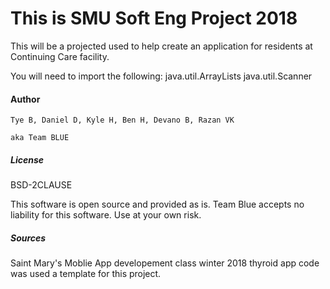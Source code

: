 # This is SMU Soft Eng Project 2018

This will be a projected used to help create an application for residents at Continuing Care facility.



You will need to import the following: java.util.ArrayLists java.util.Scanner

#### Author

    Tye B, Daniel D, Kyle H, Ben H, Devano B, Razan VK

    aka Team BLUE
##### License
BSD-2CLAUSE

This software is open source and provided as is. Team Blue accepts no liability for this software. Use at your own risk.

##### Sources
Saint Mary's Moblie App developement class winter 2018 thyroid app code was used a template for this project.

